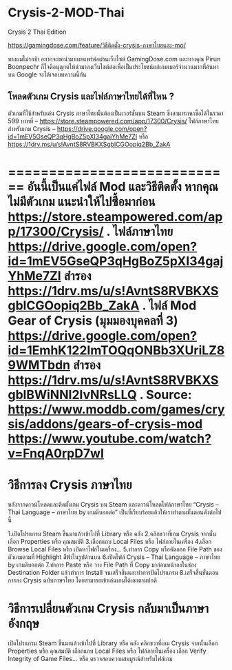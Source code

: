 # Crysis-2-MOD-Thai
Crysis 2 Thai Edition

https://gamingdose.com/feature/วิธีติดตั้ง-crysis-ภาษาไทยและ-mo/

ทางผมไม่รอช้า อยากจะขอนำมาเผยแพร่ต่อผ่านเว็บไซต์ GamingDose.com และทางคุณ Pirun Boonpechr ก็ใจดีอนุญาตให้นำมาลงเว็บไซต์ต่อเพื่อเป็นประโยชน์แก่เกมเมอร์จำนวนมากที่ค้นหาบน Google จะได้เจอบทความนี้กัน

## โหลดตัวเกม Crysis และไฟล์ภาษาไทยได้ที่ไหน ?
ตัวเกมที่ใช้สำหรับเล่น Crysis ภาษาไทยนั้นต้องเป็นเวอร์ชั่นบน Steam ซึ่งสามารถหาซื้อได้ในราคา 599 บาทที่ – https://store.steampowered.com/app/17300/Crysis/
ไฟล์ภาษาไทยสำหรับเกม Crysis – https://drive.google.com/open?id=1mEV5GseQP3qHgBoZ5pXI34gajYhMe7ZI หรือ https://1drv.ms/u/s!AvntS8RVBKXSgblCGOopiq2Bb_ZakA

============================
อันนี้เป็นแค่ไฟล์ Mod และวิธีติดตั้ง หากคุณไม่มีตัวเกม แนะนำให้ไปซื้อมาก่อน https://store.steampowered.com/app/17300/Crysis/ . ไฟล์ภาษาไทย https://drive.google.com/open?id=1mEV5GseQP3qHgBoZ5pXI34gajYhMe7ZI สำรอง https://1drv.ms/u/s!AvntS8RVBKXSgblCGOopiq2Bb_ZakA . ไฟล์ Mod Gear of Crysis (มุมมองบุคคลที่ 3) https://drive.google.com/open?id=1EmhK122ImTOQqONBb3XUriLZ89WMTbdn สำรอง https://1drv.ms/u/s!AvntS8RVBKXSgblBWiNNI2IvNRsLLQ . Source: https://www.moddb.com/games/crysis/addons/gears-of-crysis-mod https://www.youtube.com/watch?v=FnqA0rpD7wI
=============================


# วิธีการลง Crysis ภาษาไทย
หลังจากดาวน์โหลดและติดตั้งเกม Crysis บน Steam และดาวน์โหลดไฟล์ภาษาไทย “Crysis – Thai Language – ภาษาไทย by เกมดีบอกต่อ” เป็นที่เรียบร้อยแล้วให้เราทำตามขั้นตอนดังต่อไปนี้

1.เปิดโปรแกรม Steam ขึ้นมาแล้วเข้าไปที่ Library หรือ คลัง
2.คลิกขวาที่เกม Crysis จากนั้นเลือก Properties หรือ คุณสมบัติ
3.เลือกแถบ Local Files หรือ ไฟล์ภายในเครื่อง
4.เลือก Browse Local Files หรือ เปิดหาไฟล์ในเครื่อง…
5.ทำการ Copy หรือคัดลอก File Path ของตัวเกมตามที่ Highlight สีฟ้าในรูปด้านบน
6.เปิดไฟล์ Crysis – Thai Language – ภาษาไทย by เกมดีบอกต่อ
7.ทำการ Paste หรือ วาง File Path ที่ Copy มาก่อนหน้าลงในช่อง Destination Folder แล้วทำการ Install จนเสร็จสิ้นและทำการปิดโปรแกรม
8.เสร็จสิ้นขั้นตอนการลง Crysis ฉบับภาษาไทย โดยสามารถเข้าเล่นเกมได้เลยตามปกติ


# วิธีการเปลี่ยนตัวเกม Crysis กลับมาเป็นภาษาอังกฤษ
เปิดโปรแกรม Steam ขึ้นมาแล้วเข้าไปที่ Library หรือ คลัง
คลิกขวาที่เกม Crysis จากนั้นเลือก Properties หรือ คุณสมบัติ
เลือกแถบ Local Files หรือ ไฟล์ภายในเครื่อง
เลือก Verify Integrity of Game Files… หรือ ตรวจสอบความสมบูรณ์สำหรับไฟล์เกม
